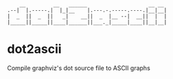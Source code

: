         __         __   ______                    __ __ 
    .--|  |.-----.|  |_|__    |.---.-.-----.----.|__|__|
    |  _  ||  _  ||   _|    __||  _  |__ --|  __||  |  |
    |_____||_____||____|______||___._|_____|____||__|__|

# dot2ascii

Compile graphviz's dot source file to ASCII graphs
